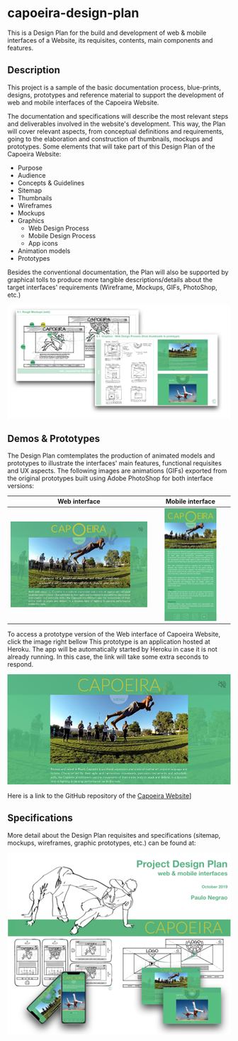 # capoeira-design-plan
This is a Design Plan for the build and development of web & mobile interfaces of a Website, its requisites, contents, main components and features.

## Description
This project is a sample of the basic documentation process, blue-prints, designs, prototypes and reference material to support the development of web and mobile interfaces of the Capoeira Website.

The documentation and specifications will describe the most relevant steps and deliverables involved in the website's development. This way, the Plan will cover relevant aspects, from conceptual definitions and requirements, going to the elaboration and construction of thumbnails, mockups and prototypes. Some elements that will take part of this Design Plan of the Capoeira Website:

* Purpose
* Audience
* Concepts & Guidelines
* Sitemap
* Thumbnails
* Wireframes
* Mockups
* Graphics
  * Web Design Process
  * Mobile Design Process
  * App icons
* Animation models
* Prototypes

Besides the conventional documentation, the Plan will also be supported by graphical tolls to produce more tangible descriptions/details about the target interfaces' requirements (Wireframe, Mockups, GIFs, PhotoShop, etc.) 

![Capoeira Project Desciption](https://github.com/paulonegrao/capoeira-website/blob/master/images/project-description.png)

## Demos & Prototypes
The Design Plan comtemplates the production of animated models and prototypes to illustrate the  interfaces' main features, functional requisites and UX aspects. The following images are animations (GIFs) exported from the original prototypes built using Adobe PhotoShop for both interface versions:

| Web interface | Mobile interface |
| :-----------: | :--------------: |
| <img src="https://github.com/paulonegrao/capoeira-design-plan/blob/master/images/PauloNegrao_web_version.gif" alt="Web Interface" height="auto"/> | <img src="https://github.com/paulonegrao/capoeira-design-plan/blob/master/images/PauloNegrao_mobile_version.gif" alt="Mobile Interface" width="70%"/> |

To access a prototype version of the Web interface of Capoeira Website, click the image right bellow This prototype is an application hosted at Heroku. The app will be automatically started by Heroku in case it is not already running. In this case, the link will take some extra seconds to respond.

<div align=center>
    <a href="https://capoeira-website.herokuapp.com/">
        <img src="https://github.com/paulonegrao/capoeira-website/blob/master/images/capoeira-website-thumbnail.png" alt="Capoeira - Web Interface" width="650px" />
    </a>
</div>

Here is a link to the GitHub repository of the [Capoeira Website](https://github.com/paulonegrao/capoeira-website)]

## Specifications
More detail about the Design Plan requisites and specifications (sitemap, mockups, wireframes, graphic prototypes, etc.) can be found at:

[![Capoeira Design Plan](https://github.com/paulonegrao/capoeira-website/blob/master/images/project-design-plan.png)](https://github.com/paulonegrao/capoeira-design-plan/blob/master/PauloNegrao_Major_Project%20_Part_A.pdf)

